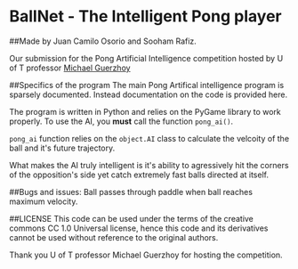 # BallNet - The Intelligent Pong player

##Made by Juan Camilo Osorio and Sooham Rafiz. 

Our submission for the Pong Artificial Intelligence competition
hosted by U of T professor [Michael Guerzhoy](http://www.cs.toronto.edu/~guerzhoy/)

##Specifics of the program
The main Pong Artifical intelligence program is sparsely documented.
Instead documentation on the code is provided here.

The program is written in Python and relies on the PyGame library to work
properly. To use the AI, you **must** call the function `pong_ai()`.

`pong_ai` function relies on the `object.AI` class to calculate the velcoity
of the ball and it's future trajectory.

What makes the AI truly intelligent is it's ability to agressively hit the
corners of the opposition's side yet catch extremely fast balls directed at itself.

##Bugs and issues:
Ball passes through paddle when ball reaches maximum velocity.

##LICENSE
This code can be used under the terms of the creative commons
CC 1.0 Universal license, hence this code and its derivatives cannot be used
without reference to the original authors.

Thank you U of T professor Michael Guerzhoy for hosting the competition.
